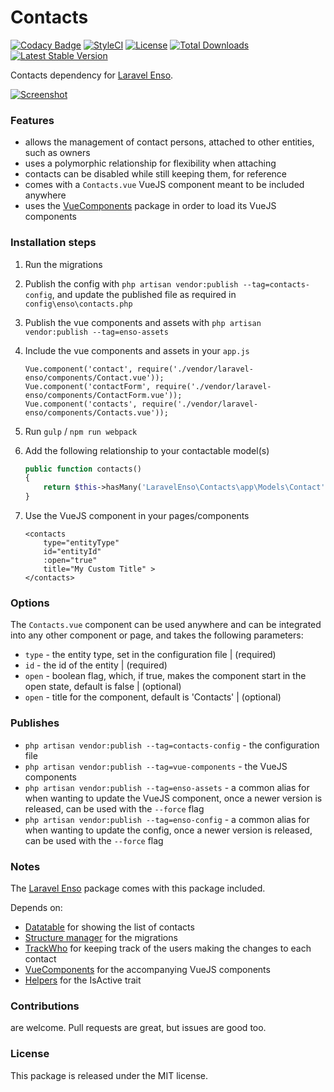 <!--h-->
# Contacts

[![Codacy Badge](https://api.codacy.com/project/badge/Grade/7c859dad259f4455a21c7f22d2877917)](https://www.codacy.com/app/mihai-ocneanu/contact-persons?utm_source=github.com&utm_medium=referral&utm_content=laravel-enso/contact-persons&utm_campaign=badger)
[![StyleCI](https://styleci.io/repos/88868747/shield?branch=master)](https://styleci.io/repos/88868747)
[![License](https://poser.pugx.org/laravel-enso/contacts/license)](https://https://packagist.org/packages/laravel-enso/contacts)
[![Total Downloads](https://poser.pugx.org/laravel-enso/contacts/downloads)](https://packagist.org/packages/laravel-enso/contacts)
[![Latest Stable Version](https://poser.pugx.org/laravel-enso/contacts/version)](https://packagist.org/packages/laravel-enso/contacts)
<!--/h-->

Contacts dependency for [Laravel Enso](https://github.com/laravel-enso/Enso).

[![Screenshot](https://laravel-enso.github.io/contacts/screenshots/Selection_024_thumb.png)](https://laravel-enso.github.io/contacts/screenshots/Selection_024.png)

### Features

- allows the management of contact persons, attached to other entities, such as owners
- uses a polymorphic relationship for flexibility when attaching
- contacts can be disabled while still keeping them, for reference
- comes with a `Contacts.vue` VueJS component meant to be included anywhere
- uses the [VueComponents](https://github.com/laravel-enso/VueComponents) package in order to load its VueJS components


### Installation steps

1. Run the migrations

2. Publish the config with `php artisan vendor:publish --tag=contacts-config`, and update the published file as required in `config\enso\contacts.php`

4. Publish the vue components and assets with `php artisan vendor:publish --tag=enso-assets`

5. Include the vue components and assets in your `app.js`

    ```
    Vue.component('contact', require('./vendor/laravel-enso/components/Contact.vue'));
    Vue.component('contactForm', require('./vendor/laravel-enso/components/ContactForm.vue'));
    Vue.component('contacts', require('./vendor/laravel-enso/components/Contacts.vue'));
    ```

6. Run `gulp` / `npm run webpack`

7. Add the following relationship to your contactable model(s)

    ```php
    public function contacts()
    {
        return $this->hasMany('LaravelEnso\Contacts\app\Models\Contact');
    }
    ``` 
    
8. Use the VueJS component in your pages/components

    ```
    <contacts
        type="entityType"
        id="entityId"
        :open="true"
        title="My Custom Title" >
    </contacts>
    ```
    
### Options
The `Contacts.vue` component can be used anywhere and can be integrated into any other component or page, and takes the following parameters:
- `type` - the entity type, set in the configuration file | (required)
- `id` - the id of the entity | (required)
- `open` - boolean flag, which, if true, makes the component start in the open state, default is false | (optional)
- `open` - title for the component, default is 'Contacts' | (optional)


    
### Publishes

- `php artisan vendor:publish --tag=contacts-config` - the configuration file
- `php artisan vendor:publish --tag=vue-components` - the VueJS components
- `php artisan vendor:publish --tag=enso-assets` - a common alias for when wanting to update the VueJS component,
once a newer version is released, can be used with the `--force` flag
- `php artisan vendor:publish --tag=enso-config` - a common alias for when wanting to update the config,
once a newer version is released, can be used with the `--force` flag

### Notes

The [Laravel Enso](https://github.com/laravel-enso/Enso) package comes with this package included.

Depends on:
 - [Datatable](https://github.com/laravel-enso/Datatable) for showing the list of contacts
 - [Structure manager](https://github.com/laravel-enso/StructureManager) for the migrations
 - [TrackWho](https://github.com/laravel-enso/TrackWho) for keeping track of the users making the changes to each contact
 - [VueComponents](https://github.com/laravel-enso/VueComponents) for the accompanying VueJS components
 - [Helpers](https://github.com/laravel-enso/Helpers) for the IsActive trait

<!--h-->
### Contributions

are welcome. Pull requests are great, but issues are good too.

### License

This package is released under the MIT license.
<!--/h-->